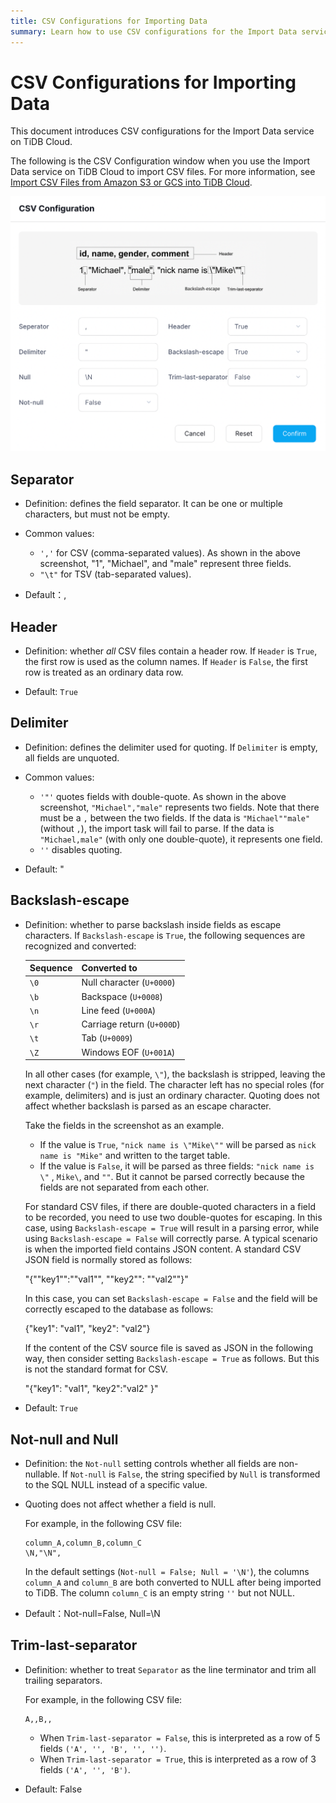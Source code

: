 ```yaml
---
title: CSV Configurations for Importing Data
summary: Learn how to use CSV configurations for the Import Data service on TiDB Cloud.
---
```


# CSV Configurations for Importing Data

This document introduces CSV configurations for the Import Data service on TiDB Cloud.

The following is the CSV Configuration window when you use the Import Data service on TiDB Cloud to import CSV files. For more information, see [Import CSV Files from Amazon S3 or GCS into TiDB Cloud](/tidb-cloud/import-csv-files.md).

![CSV Configurations](/media/tidb-cloud/import-data-csv-config.png)

## Separator

- Definition: defines the field separator. It can be one or multiple characters, but must not be empty.

- Common values:

    * `','` for CSV (comma-separated values). As shown in the above screenshot, "1", "Michael", and "male" represent three fields.
    * `"\t"` for TSV (tab-separated values).

- Default：,

## Header

- Definition: whether *all* CSV files contain a header row. If `Header` is `True`, the first row is used as the column names. If `Header` is `False`, the first row is treated as an ordinary data row.

- Default: `True`

## Delimiter

- Definition: defines the delimiter used for quoting. If `Delimiter` is empty, all fields are unquoted.

- Common values:

    * `'"'` quotes fields with double-quote. As shown in the above screenshot, `"Michael","male"` represents two fields. Note that there must be a `,` between the two fields. If the data is `"Michael""male"` (without `,`), the import task will fail to parse. If the data is `"Michael,male"` (with only one double-quote), it represents one field.
    * `''` disables quoting.

- Default: "

## Backslash-escape

- Definition: whether to parse backslash inside fields as escape characters. If `Backslash-escape` is `True`, the following sequences are recognized and converted:

    | Sequence | Converted to             |
    |----------|--------------------------|
    | `\0`     | Null character (`U+0000`)  |
    | `\b`     | Backspace (`U+0008`)       |
    | `\n`     | Line feed (`U+000A`)       |
    | `\r`     | Carriage return (`U+000D`) |
    | `\t`     | Tab (`U+0009`)             |
    | `\Z`     | Windows EOF (`U+001A`)     |

    In all other cases (for example, `\"`), the backslash is stripped, leaving the next character (`"`) in the field. The character left has no special roles (for example, delimiters) and is just an ordinary character. Quoting does not affect whether backslash is parsed as an escape character.

    Take the fields in the screenshot as an example.
    - If the value is `True`, `"nick name is \"Mike\""` will be parsed as `nick name is "Mike"` and written to the target table.
    - If the value is `False`, it will be parsed as three fields: `"nick name is \"` , `Mike\`, and `""`. But it cannot be parsed correctly because the fields are not separated from each other.

    For standard CSV files, if there are double-quoted characters in a field to be recorded, you need to use two double-quotes for escaping. In this case, using `Backslash-escape = True` will result in a parsing error, while using `Backslash-escape = False` will correctly parse. A typical scenario is when the imported field contains JSON content. A standard CSV JSON field is normally stored as follows:

    "{""key1"":""val1"", ""key2"": ""val2""}"

    In this case, you can set `Backslash-escape = False` and the field will be correctly escaped to the database as follows:

    {"key1": "val1", "key2": "val2"}

    If the content of the CSV source file is saved as JSON in the following way, then consider setting `Backslash-escape = True` as follows. But this is not the standard format for CSV.

    "{\"key1\": \"val1\", \"key2\":\"val2\" }"

- Default: `True`

## Not-null and Null

- Definition: the `Not-null` setting controls whether all fields are non-nullable. If `Not-null` is `False`, the string specified by `Null` is transformed to the SQL NULL instead of a specific value.

- Quoting does not affect whether a field is null.

    For example, in the following CSV file:

    ```csv
    column_A,column_B,column_C
    \N,"\N",
    ```

    In the default settings (`Not-null = False; Null = '\N'`), the columns `column_A` and `column_B` are both converted to NULL after being imported to TiDB. The column `column_C` is an empty string `''` but not NULL.

- Default：Not-null=False, Null=\N

## Trim-last-separator

- Definition: whether to treat `Separator` as the line terminator and trim all trailing separators.

    For example, in the following CSV file:

    ```csv
    A,,B,,
    ```

    - When `Trim-last-separator = False`, this is interpreted as a row of 5 fields `('A', '', 'B', '', '')`.
    - When `Trim-last-separator = True`, this is interpreted as a row of 3 fields `('A', '', 'B')`.

- Default: False
